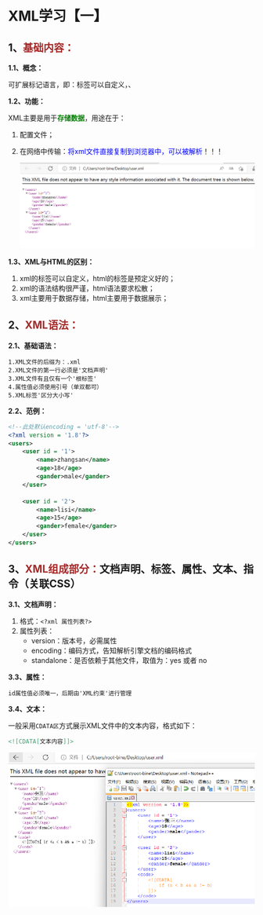 # XML学习【一】

## 1、<span style="color:brown">基础内容：</span>

**1.1、概念：**

可扩展标记语言，即：标签可以自定义，<user>、<student>

**1.2、功能：**

XML主要是用于<span style="color:green">**存储数据**</span>，用途在于：

1. 配置文件；

2. 在网络中传输：<span style="color:blue">将xml文件直接复制到浏览器中，可以被解析</span>！！！

   <img src="https://raw.githubusercontent.com/root-bine/image/main/Typora-image/xml%E7%BD%91%E7%BB%9C%E4%BC%A0%E8%BE%93.png" alt="image-20220531164653685" style="zoom:67%;" />

**1.3、XML与HTML的区别：**

1. xml的标签可以自定义，html的标签是预定义好的；
2. xml的语法结构很严谨，html语法要求松散；
3. xml主要用于数据存储，html主要用于数据展示；

## 2、<span style="color:brown">XML语法：</span>

**2.1、基础语法：**

```apl
1.XML文件的后缀为：.xml
2.XML文件的第一行必须是'文档声明'
3.XML文件有且仅有一个'根标签'
4.属性值必须使用引号（单双都可）
5.XML标签'区分大小写'
```

**2.2、范例：**

```xml
<!--此处默认encoding = 'utf-8'-->
<?xml version = '1.8'?>
<users>
	<user id = '1'>
		<name>zhangsan</name>
		<age>18</age>
		<gander>male</gander>
	</user>
	
	<user id = '2'>
		<name>lisi</name>
		<age>15</age>
		<gander>female</gander>
	</user>
</users>
```

## 3、<span style="color:brown">XML组成部分：</span>文档声明、标签、属性、文本、指令（关联CSS）

**3.1、文档声明：**

1. 格式：`<?xml 属性列表?>`
2. 属性列表：
   - version：版本号，必需属性
   - encoding：编码方式，告知解析引擎文档的编码格式
   - standalone：是否依赖于其他文件，取值为：yes 或者 no

**3.3、属性：**

```apl
id属性值必须唯一，后期由'XML约束'进行管理
```

**3.4、文本：**

一般采用`CDATA区`方式展示XML文件中的文本内容，格式如下：

```xml
<![CDATA[文本内容]]>
```

<img src="https://raw.githubusercontent.com/root-bine/image/main/Typora-image/CDATA%E5%8C%BA.png" alt="image-20220531171554508" style="zoom: 67%;" />